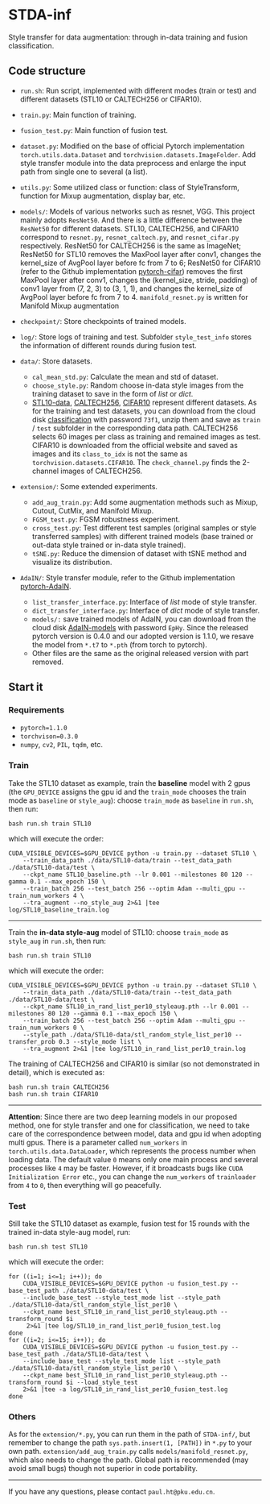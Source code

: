 # STDA-inf
Style transfer for data augmentation: through in-data training and fusion classification.


## Code structure
- `run.sh`: Run script, implemented with different modes (train or test) and different datasets (STL10 or CALTECH256 or CIFAR10).

- `train.py`: Main function of training.

- `fusion_test.py`: Main function of fusion test.

- `dataset.py`: Modified on the base of official Pytorch implementation `torch.utils.data.Dataset` and `torchvision.datasets.ImageFolder`. Add style transfer module into the data preprocess and enlarge the input path from single one to several (a list).

- `utils.py`: Some utilized class or function: class of StyleTransform, function for Mixup augmentation, display bar, etc.

- `models/`: Models of various networks such as resnet, VGG. This project mainly adopts `ResNet50`. And there is a little difference between the `ResNet50` for different datasets. STL10, CALTECH256, and CIFAR10 correspond to `resnet.py`, `resnet_caltech.py`, and `resnet_cifar.py` respectively. ResNet50 for CALTECH256 is the same as ImageNet; ResNet50 for STL10 removes the MaxPool layer after conv1, changes the kernel_size of AvgPool layer before fc from 7 to 6; ResNet50 for CIFAR10 (refer to the Github implementation [pytorch-cifar](https://github.com/kuangliu/pytorch-cifar)) removes the first MaxPool layer after conv1, changes the (kernel_size, stride, padding) of conv1 layer from (7, 2, 3) to (3, 1, 1), and changes the kernel_size of AvgPool layer before fc from 7 to 4. `manifold_resnet.py` is written for Manifold Mixup augmentation

- `checkpoint/`: Store checkpoints of trained models.

- `log/`: Store logs of training and test. Subfolder `style_test_info` stores the information of different rounds during fusion test.   

- `data/`: Store datasets.
  * `cal_mean_std.py`: Calculate the mean and std of dataset.
  * `choose_style.py`: Random choose in-data style images from the training dataset to save in the form of *list* or *dict*.
  * [STL10-data](https://cs.stanford.edu/~acoates/stl10/), [CALTECH256](http://www.vision.caltech.edu/Image_Datasets/Caltech256/), [CIFAR10](http://www.cs.toronto.edu/~kriz/cifar.html) represent different datasets. As for the training and test datasets, you can download from the cloud disk [classification](https://disk.pku.edu.cn:443/link/F0B1ED091A1D5901B06358213A7CD533) with password `73f1`, unzip them and save as `train` / `test` subfolder in the corresponding data path. CALTECH256 selects 60 images per class as training and remained images as test. CIFAR10 is downloaded from the official website and saved as images and its `class_to_idx` is not the same as `torchvision.datasets.CIFAR10`. The `check_channel.py` finds the 2-channel images of CALTECH256.
  
- `extension/`: Some extended experiments.
  * `add_aug_train.py`: Add some augmentation methods such as Mixup, Cutout, CutMix, and Manifold Mixup.
  * `FGSM_test.py`: FGSM robustness experiment.
  * `cross_test.py`: Test different test samples (original samples or style transferred samples) with different trained models (base trained or out-data style trained or in-data style trained).
  * `tSNE.py`: Reduce the dimension of dataset with tSNE method and visualize its distribution.

- `AdaIN/`: Style transfer module, refer to the Github implementation [pytorch-AdaIN](https://github.com/naoto0804/pytorch-AdaIN). 
  * `list_transfer_interface.py`: Interface of *list* mode of style transfer.
  * `dict_transfer_interface.py`: Interface of *dict* mode of style transfer.
  * `models/:` save trained models of AdaIN, you can download from the cloud disk [AdaIN-models](https://disk.pku.edu.cn:443/link/F212AA16F0ECC045040A457B28DC65DD) with password `EpHy`. Since the released pytorch version is 0.4.0 and our adopted version is 1.1.0, we resave the model from `*.t7` to `*.pth` (from torch to pytorch).
  * Other files are the same as the original released version with part removed.

## Start it
### Requirements
- `pytorch=1.1.0`
- `torchvison=0.3.0`
- `numpy`, `cv2`, `PIL`, `tqdm`, etc.

### Train
Take the STL10 dataset as example, train the **baseline** model with 2 gpus (the `GPU_DEVICE` assigns the gpu id and the `train_mode` chooses the train mode as `baseline` or `style_aug`): choose `train_mode` as `baseline` in `run.sh`, then run:
```
bash run.sh train STL10
```
which will execute the order:
```
CUDA_VISIBLE_DEVICES=$GPU_DEVICE python -u train.py --dataset STL10 \
    --train_data_path ./data/STL10-data/train --test_data_path ./data/STL10-data/test \
    --ckpt_name STL10_baseline.pth --lr 0.001 --milestones 80 120 --gamma 0.1 --max_epoch 150 \
    --train_batch 256 --test_batch 256 --optim Adam --multi_gpu --train_num_workers 4 \
    --tra_augment --no_style_aug 2>&1 |tee log/STL10_baseline_train.log
```
---

Train the **in-data style-aug** model of STL10: choose `train_mode` as `style_aug` in `run.sh`, then run:
```
bash run.sh train STL10
```
which will execute the order:
```
CUDA_VISIBLE_DEVICES=$GPU_DEVICE python -u train.py --dataset STL10 \
    --train_data_path ./data/STL10-data/train --test_data_path ./data/STL10-data/test \
    --ckpt_name STL10_in_rand_list_per10_styleaug.pth --lr 0.001 --milestones 80 120 --gamma 0.1 --max_epoch 150 \
    --train_batch 256 --test_batch 256 --optim Adam --multi_gpu --train_num_workers 0 \
    --style_path ./data/STL10-data/stl_random_style_list_per10 --transfer_prob 0.3 --style_mode list \
    --tra_augment 2>&1 |tee log/STL10_in_rand_list_per10_train.log
```

The training of CALTECH256 and CIFAR10 is similar (so not demonstrated in detail), which is executed as:
```
bash run.sh train CALTECH256
bash run.sh train CIFAR10
```

---
**Attention**:
Since there are two deep learning models in our proposed method, one for style transfer and one for classification, we need to take care of the correspondence between model, data and gpu id when adopting multi gpus. There is a parameter called `num_workers` in `torch.utils.data.DataLoader`, which represents the process number when loading data. The default value `0` means only one main process and several processes like `4` may be faster. However, if it broadcasts bugs like `CUDA Initialization Error` etc., you can change the `num_workers` of `trainloader` from `4` to `0`, then everything will go peacefully.

### Test
Still take the STL10 dataset as example, fusion test for 15 rounds with the trained in-data style-aug model, run:  
```
bash run.sh test STL10
```
which will execute the order:
```
for ((i=1; i<=1; i++)); do
    CUDA_VISIBLE_DEVICES=$GPU_DEVICE python -u fusion_test.py --base_test_path ./data/STL10-data/test \
    --include_base_test --style_test_mode list --style_path ./data/STL10-data/stl_random_style_list_per10 \
    --ckpt_name best_STL10_in_rand_list_per10_styleaug.pth --transform_round $i
     2>&1 |tee log/STL10_in_rand_list_per10_fusion_test.log
done
for ((i=2; i<=15; i++)); do
    CUDA_VISIBLE_DEVICES=$GPU_DEVICE python -u fusion_test.py --base_test_path ./data/STL10-data/test \
    --include_base_test --style_test_mode list --style_path ./data/STL10-data/stl_random_style_list_per10 \
    --ckpt_name best_STL10_in_rand_list_per10_styleaug.pth --transform_round $i --load_style_test
    2>&1 |tee -a log/STL10_in_rand_list_per10_fusion_test.log
done
```

### Others
As for the `extension/*.py`, you can run them in the path of `STDA-inf/`, but remember to change the path `sys.path.insert(1, [PATH])` in `*.py` to your own path. `extension/add_aug_train.py` calls `models/manifold_resnet.py`, which also needs to change the path. Global path is recommended (may avoid small bugs) though not superior in code portability.

---

If you have any questions, please contact `paul.ht@pku.edu.cn`.
